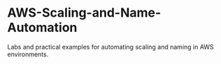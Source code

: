 # AWS-Scaling-and-Name-Automation
Labs and practical examples for automating scaling and naming in AWS environments.
